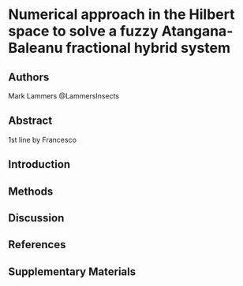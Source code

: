 # Numerical approach in the Hilbert space to solve a fuzzy Atangana-Baleanu fractional hybrid system

## Authors
Mark Lammers @LammersInsects

## Abstract

1st line by Francesco

## Introduction

## Methods

## Discussion

## References

## Supplementary Materials

